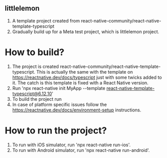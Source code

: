 ## littlelemon
1. A template project created from react-native-community/react-native-template-typescript
2. Gradually build up for a Meta test project, which is littlelemon project.

# How to build?
1. The project is created react-native-community/react-native-template-typescript. This is actually the same with the template on   <https://reactnative.dev/docs/typescript> just with some twicks added to it. The catch is this template is fixed with a React Native version.
2. Run 'npx react-native init MyApp --template react-native-template-typescript@6.12.10'
3. To build the project run <npx react-native start>
4. In case of platform specific issues follow the <https://reactnative.dev/docs/environment-setup> instructions.

# How to run the project?
1. To run with iOS simulator, run 'npx react-native run-ios'.
2. To run with Android simulator, run 'npx react-native run-android'.
